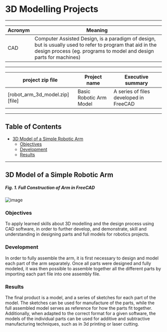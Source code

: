 # 3D Modelling Projects
****
Acronym | Meaning
---|---
CAD | Computer Assisted Design, is a paradigm of design, but is usually used to refer to program that aid in the design process (eg. programs to model and design parts for machines) 
****
project zip file| Project name | Executive summary
---|---|---
[robot_arm_3d_model.zip][file] | Basic Robotic Arm Model | A series of files developed in FreeCAD 
****
## Table of Contents
- [3D Model of a Simple Robotic Arm][proj]
  - [Objectives][obj]
  - [Development][Dev]
  - [Results][res]
****
## 3D Model of a Simple Robotic Arm

##### Fig. 1.  Full Construction of Arm in FreeCAD 
![image][im-sc]

### Objectives
To apply learned skills about 3D modelling and the design process using CAD software, in order to further develop, and demonstrate, skill and understanding in designing parts and full models for robotics projects.

### Development
In order to fully assemble the arm, it is first necessary to design and model each part of the arm separately. Once all parts were designed and fully modeled, it was then possible to assemble together all the different parts by importing each part file into one assembly file.

### Results
The final product is a model, and a series of sketches for each part of the model. The sketches can be used for manufacture of the parts, while the full assembled model serves as reference for how the parts fit together. Additionally, when adapted to the correct format for a given software, the models of the individual parts can be used for additive and subtractive manufacturing techniques, such as in 3d printing or laser cutting.


<!--- figures and image sources --->
[fig-1]: #fig-1--full-construction-of-arm-in-freecad
[im-sc]: https://github.com/ReedOcean-RainCity/my-WIP-portfolio/assets/135147457/b132ab01-16d5-43be-b83a-d5a54775c483

<!--- File Paths ---/>
[file]: https://github.com/ReedOcean-RainCity/my-WIP-portfolio/blob/56e76c7a63457d678533ad9c87dfb5eb072c2529/Robot%20Simulations%20and%20Programming/Robo_DK/ConveyorAndArm_ASSEMBLY.rdk
--->
<!--- Project --->
[proj]: #3d-model-of-a-simple-robotic-arm
[obj]: #objectives
[dev]: #development
[res]: #results
